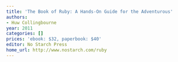 ```yaml
---
title: 'The Book of Ruby: A Hands-On Guide for the Adventurous'
authors:
- Huw Collingbourne
year: 2011
categories: []
prices: 'ebook: $32, paperbook: $40'
editor: No Starch Press
home_url: http://www.nostarch.com/ruby
---
```

